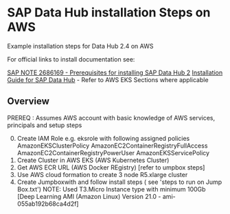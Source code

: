 # SAP Data Hub installation Steps on AWS
Example installation steps for Data Hub 2.4 on AWS

For official links to install documentation see:

[SAP NOTE 2686169 - Prerequisites for installing SAP Data Hub 2](https://launchpad.support.sap.com/#/notes/2686169)
[Installation Guide for SAP Data Hub](https://help.sap.com/viewer/e66c399612e84a83a8abe97c0eeb443a/2.4.latest/en-US/9f866d8ef9a94c30947f12e73eaf0dd9.html)  - Refer to AWS EKS Sections where applicable

Overview
---------
PREREQ : Assumes AWS account with basic knowledge of AWS services, principals and setup steps


0) Create IAM Role
    e.g. eksrole  with following assigned policies
         AmazonEKSClusterPolicy
         AmazonEC2ContainerRegistryFullAccess
         AmazonEC2ContainerRegistryPowerUser
         AmazonEKSServicePolicy
1) Create Cluster in AWS EKS (AWS Kubernetes Cluster)
2) Get AWS ECR URL   (AWS Docker REgistry) [refer to umpbox steps]
3) Use AWS cloud formation to create 3 node R5.xlarge  cluster 
3) Create Jumpboxwith and follow install steps ( see 'steps to run on Jump Box.txt')
    NOTE: Used T3.Micro Instance type with minimum 100Gb [Deep Learning AMI (Amazon Linux) Version 21.0 - ami-055ab192b68ca4d2f]

